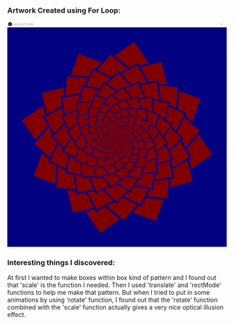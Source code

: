 ### Artwork Created using For Loop:

![Screenshot](https://github.com/ehtishamoas/introToIM/blob/main/May27/Screenshot%202021-05-27%20031129.png)

### Interesting things I discovered:

At first I wanted to make boxes within box kind of pattern and I found out that 'scale' is the function I needed. Then I used 'translate' and 'rectMode' functions to help me make that pattern. But when I tried to put in some animations by using 'rotate' function, I found out that the 'rotate' function combined with the 'scale' function actually gives a very nice optical illusion effect.
